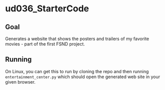 # ud036_StarterCode

## Goal

Generates a website that shows the posters and trailers of my favorite movies - part of the first FSND project. 

## Running 

On Linux, you can get this to run by cloning the repo and then running `entertainment_center.py` which should open the generated web site in your given browser.